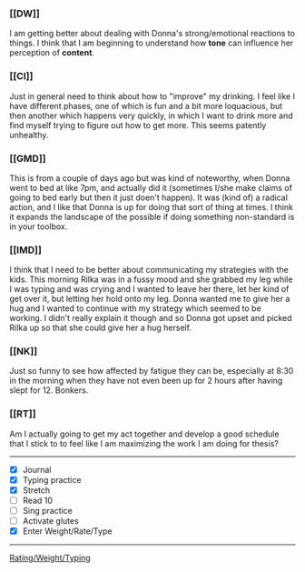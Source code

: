 ### [[DW]]
I am getting better about dealing with Donna's strong/emotional reactions to things. I think that I am beginning to understand how **tone** can influence her perception of **content**.

### [[CI]]
Just in general need to think about how to "improve" my drinking. I feel like I have different phases, one of which is fun and a bit more loquacious, but then another which happens very quickly, in which I want to drink more and find myself trying to figure out how to get more. This seems patently unhealthy.

### [[GMD]]
This is from a couple of days ago but was kind of noteworthy, when Donna went to bed at like 7pm, and actually did it (sometimes I/she make claims of going to bed early but then it just doen't happen). It was (kind of) a radical action, and I like that Donna is up for doing that sort of thing at times. I think it expands the landscape of the possible if doing something non-standard is in your toolbox.

### [[IMD]]
I think that I need to be better about communicating my strategies with the kids. This morning Rilka was in a fussy mood and she grabbed my leg while I was typing and was crying and I wanted to leave her there, let her kind of get over it, but letting her hold onto my leg. Donna wanted me to give her a hug and I wanted to continue with my strategy which seemed to be working. I didn't really explain it though and so Donna got upset and picked Rilka up so that she could give her a hug herself.

### [[NK]]
Just so funny to see how affected by fatigue they can be, especially at 8:30 in the morning when they have not even been up for 2 hours after having slept for 12. Bonkers.

### [[RT]]
Am I actually going to get my act together and develop a good schedule that I stick to to feel like I am maximizing the work I am doing for thesis?

---
- [x] Journal
- [x] Typing practice
- [x] Stretch
- [ ] Read 10
- [ ] Sing practice
- [ ] Activate glutes
- [x] Enter Weight/Rate/Type
---

[Rating/Weight/Typing](https://docs.google.com/spreadsheets/d/1p6cinTqipnxyiSCgPBAWp2cAHA5q6P0NL58bNCxedCY/edit#gid=0)
